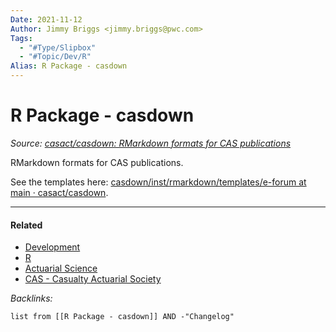 ```yaml
---
Date: 2021-11-12
Author: Jimmy Briggs <jimmy.briggs@pwc.com>
Tags:
  - "#Type/Slipbox"
  - "#Topic/Dev/R"
Alias: R Package - casdown
---
```


# R Package - casdown

*Source: [casact/casdown: RMarkdown formats for CAS publications](https://github.com/casact/casdown)*

RMarkdown formats for CAS publications.

See the templates here: [casdown/inst/rmarkdown/templates/e-forum at main · casact/casdown](https://github.com/casact/casdown/tree/main/inst/rmarkdown/templates/e-forum).

---

#### Related

* [Development](../MOCs/Development.md)
* [R](../MOCs/R.md)
* [Actuarial Science](../MOCs/Actuarial%20Science.md)
* [CAS - Casualty Actuarial Society](CAS%20-%20Casualty%20Actuarial%20Society.md)

*Backlinks:*

````dataview
list from [[R Package - casdown]] AND -"Changelog"
````
